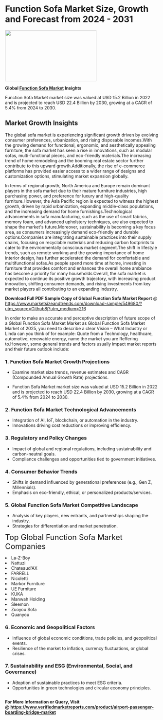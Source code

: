 <H1>Function Sofa Market Size, Growth and Forecast from 2024 - 2031</H1><img class="aligncenter size-medium wp-image-584254" src="https://thirdeyenews.in/wp-content/uploads/2024/09/Global-Market-Research-300x168.jpeg" alt="" width="300" height="168" /><p><strong>Global&nbsp;<a href="https://www.marketsizeandtrends.com/download-sample/549680/?utm_source=Github8j?utm_medium=216">Function Sofa Market</a> Insights</strong></p><p>Function Sofa Market market size was valued at USD 15.2 Billion in 2022 and is projected to reach USD 22.4 Billion by 2030, growing at a CAGR of 5.4% from 2024 to 2030.</p><p><h2>Market Growth Insights</h2> <p>The global sofa market is experiencing significant growth driven by evolving consumer preferences, urbanization, and rising disposable incomes.With the growing demand for functional, ergonomic, and aesthetically appealing furniture, the sofa market has seen a rise in innovations, such as modular sofas, multi-functional pieces, and eco-friendly materials.The increasing trend of home remodeling and the booming real estate sector further contribute to this upward growth.Additionally, the rise of e-commerce platforms has provided easier access to a wider range of designs and customization options, stimulating market expansion globally.</p> <p>In terms of regional growth, North America and Europe remain dominant players in the sofa market due to their mature furniture industries, high purchasing power, and preference for luxury and high-quality furniture.However, the Asia Pacific region is expected to witness the highest growth, driven by rapid urbanization, expanding middle-class populations, and the increasing demand for home furnishings.Technological advancements in sofa manufacturing, such as the use of smart fabrics, memory foam, and advanced upholstery techniques, are also expected to shape the market's future.Moreover, sustainability is becoming a key focus area, as consumers increasingly demand eco-friendly and durable options.Companies are integrating sustainable practices into their supply chains, focusing on recyclable materials and reducing carbon footprints to cater to the environmentally conscious market segment.The shift in lifestyle trends, such as remote working and the growing importance of home interior design, has further accelerated the demand for comfortable and multifunctional sofas.As people spend more time at home, investing in furniture that provides comfort and enhances the overall home ambiance has become a priority for many households.Overall, the sofa market is expected to continue its positive growth trajectory, with increasing product innovation, shifting consumer demands, and rising investments from key market players all contributing to an expanding industry.</p> <p><span class=""><strong>Download Full PDF Sample Copy of Global Function Sofa Market Report</strong> @ <a href="https://www.marketsizeandtrends.com/download-sample/549680/?utm_source=Github8j?utm_medium=216" target="_blank">https://www.marketsizeandtrends.com/download-sample/549680/?utm_source=Github8j?utm_medium=216</a></span></p><p>In order to make an accurate and perceptive description of future scope of a Global&nbsp;Function Sofa Market Market as Global&nbsp;Function Sofa Market Market of 2025, you need to describe a clear Vision &ndash; What Industry or Linda can you think of for example: Quote from a Technology, healthcare, automotive, renewable energy, name the market you are Reffering to.However, some general trends and factors usually impact market reports and their future outlook include:</p><h3>1.&nbsp;<strong>Function Sofa Market Growth Projections</strong></h3><ul><li>Examine market size trends, revenue estimates and CAGR (Compounded Annual Growth Rate) projections.</li><li><p>Function Sofa Market market size was valued at USD 15.2 Billion in 2022 and is projected to reach USD 22.4 Billion by 2030, growing at a CAGR of 5.4% from 2024 to 2030.</p></li></ul><h3>2.&nbsp;<strong>Function Sofa Market Technological Advancements</strong></h3><ul><li>Integration of AI, IoT, blockchain, or automation in the industry.</li><li>Innovations driving cost reductions or improving efficiency.</li></ul><h3>3.&nbsp;<strong>Regulatory and Policy Changes</strong></h3><ul><li>Impact of global and regional regulations, including sustainability and carbon-neutral goals.</li><li>Compliance challenges and opportunities tied to government initiatives.</li></ul><h3>4.&nbsp;<strong>Consumer Behavior Trends</strong></h3><ul><li>Shifts in demand influenced by generational preferences (e.g., Gen Z, Millennials).</li><li>Emphasis on eco-friendly, ethical, or personalized products/services.</li></ul><h3>5.&nbsp;<strong>Global Function Sofa Market Competitive Landscape</strong></h3><ul><li>Analysis of key players, new entrants, and partnerships shaping the industry.</li><li>Strategies for differentiation and market penetration.</li></ul><p data-pm-slice="1 1 []"><span style="color: inherit; font-family: inherit; font-size: 25px;">Top Global Function Sofa Market Companies</span></p><div class="" data-test-id=""><p><li>La-Z-Boy</li><li> Nattuzi</li><li> Chateaud'AX</li><li> FARRELL</li><li> Nicoletti</li><li> Markor Furniture</li><li> UE Furniture</li><li> KUKA</li><li> Manwah Holding</li><li> Sleemon</li><li> Zuoyou Sofa</li><li> Quanyou</li></p></div><h3>6.&nbsp;<strong>Economic and Geopolitical Factors</strong></h3><ul><li>Influence of global economic conditions, trade policies, and geopolitical events.</li><li>Resilience of the market to inflation, currency fluctuations, or global crises.</li></ul><h3>7.&nbsp;<strong>Sustainability and ESG (Environmental, Social, and Governance)</strong></h3><ul><li>Adoption of sustainable practices to meet ESG criteria.</li><li>Opportunities in green technologies and circular economy principles.</li></ul><h2><strong style="font-size: 14px;">For More Information or Query, Visit @&nbsp;</strong><a style="background-color: #ffffff; font-size: 14px;" href="https://www.marketsizeandtrends.com/report/function-sofa-market/" target="_blank">https://www.verifiedmarketreports.com/product/airport-passenger-boarding-bridge-market</a></h2>